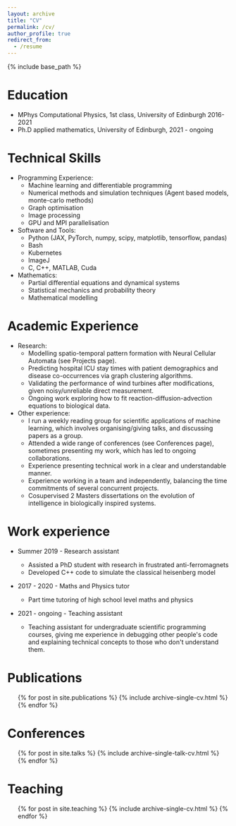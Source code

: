 ```yaml
---
layout: archive
title: "CV"
permalink: /cv/
author_profile: true
redirect_from:
  - /resume
---
```


{% include base_path %}

Education
======
* MPhys Computational Physics, 1st class, University of Edinburgh 2016-2021
* Ph.D applied mathematics, University of Edinburgh, 2021 - ongoing

Technical Skills
======
* Programming Experience:
    * Machine learning and differentiable programming
    * Numerical methods and simulation techniques (Agent based models, monte-carlo methods)
    * Graph optimisation
    * Image processing
    * GPU and MPI parallelisation
* Software and Tools:
    * Python (JAX, PyTorch, numpy, scipy, matplotlib, tensorflow, pandas)
    * Bash
    * Kubernetes
    * ImageJ
    * C, C++, MATLAB, Cuda
* Mathematics:
    * Partial differential equations and dynamical systems
    * Statistical mechanics and probability theory
    * Mathematical modelling

Academic Experience
======
* Research:
    * Modelling spatio-temporal pattern formation with Neural Cellular Automata (see Projects page).
    * Predicting hospital ICU stay times with patient demographics and disease co-occurrences via graph clustering algorithms.
    * Validating the performance of wind turbines after modifications, given noisy/unreliable direct measurement.
    * Ongoing work exploring how to fit reaction-diffusion-advection equations to biological data.
* Other experience:
    * I run a weekly reading group for scientific applications of machine learning, which involves organising/giving talks, and discussing papers as a group.
    * Attended a wide range of conferences (see Conferences page), sometimes presenting my work, which has led to ongoing collaborations.
    * Experience presenting technical work in a clear and understandable manner.
    * Experience working in a team and independently, balancing the time commitments of several concurrent projects.
    * Cosupervised 2 Masters dissertations on the evolution of intelligence in biologically inspired systems.

Work experience
======
* Summer 2019 - Research assistant
    * Assisted a PhD student with research in frustrated anti-ferromagnets
    * Developed C++ code to simulate the classical heisenberg model

* 2017 - 2020 - Maths and Physics tutor
    * Part time tutoring of high school level maths and physics
* 2021 - ongoing - Teaching assistant
    * Teaching assistant for undergraduate scientific programming courses, giving me experience in debugging other people's code and explaining technical concepts to those who don't understand them.

Publications
======
  <ul>{% for post in site.publications %}
    {% include archive-single-cv.html %}
  {% endfor %}</ul>
  
Conferences
======
  <ul>{% for post in site.talks %}
    {% include archive-single-talk-cv.html %}
  {% endfor %}</ul>
  
Teaching
======
  <ul>{% for post in site.teaching %}
    {% include archive-single-cv.html %}
  {% endfor %}</ul>
  


